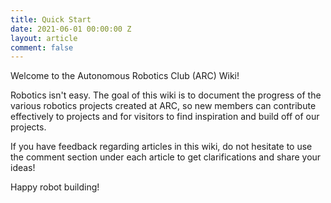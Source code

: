 ```yaml
---
title: Quick Start
date: 2021-06-01 00:00:00 Z
layout: article
comment: false
---
```


Welcome to the Autonomous Robotics Club (ARC) Wiki!

Robotics isn't easy. The goal of this wiki is to document the progress of the various robotics projects created at ARC, so new members can contribute effectively to projects and for visitors to find inspiration and build off of our projects.

If you have feedback regarding articles in this wiki, do not hesitate to use the comment section under each article to get clarifications and share your ideas! 

Happy robot building!
